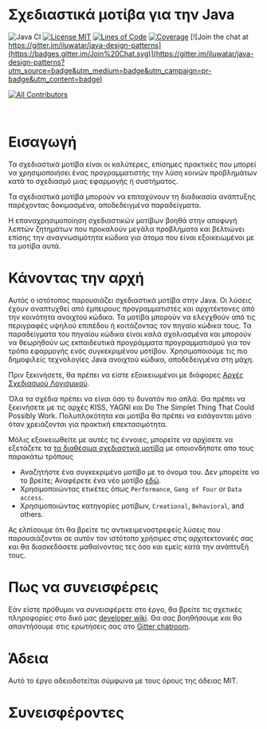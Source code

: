 <!-- the line below needs to be an empty line C: (its because kramdown isnt
     that smart and dearly wants an empty line before a heading to be able to
     display it as such, e.g. website) -->

# Σχεδιαστικά μοτίβα για την Java

![Java CI](https://github.com/iluwatar/java-design-patterns/workflows/Java%20CI/badge.svg)
[![License MIT](https://img.shields.io/badge/license-MIT-blue.svg)](https://raw.githubusercontent.com/iluwatar/java-design-patterns/master/LICENSE.md)
[![Lines of Code](https://sonarcloud.io/api/project_badges/measure?project=iluwatar_java-design-patterns&metric=ncloc)](https://sonarcloud.io/dashboard?id=iluwatar_java-design-patterns)
[![Coverage](https://sonarcloud.io/api/project_badges/measure?project=iluwatar_java-design-patterns&metric=coverage)](https://sonarcloud.io/dashboard?id=iluwatar_java-design-patterns)
[![Join the chat at https://gitter.im/iluwatar/java-design-patterns](https://badges.gitter.im/Join%20Chat.svg)](https://gitter.im/iluwatar/java-design-patterns?utm_source=badge&utm_medium=badge&utm_campaign=pr-badge&utm_content=badge)
<!-- ALL-CONTRIBUTORS-BADGE:START - Do not remove or modify this section -->
[![All Contributors](https://img.shields.io/badge/all_contributors-208-orange.svg?style=flat-square)](#contributors-)
<!-- ALL-CONTRIBUTORS-BADGE:END -->

<br/>

# Εισαγωγή

Τα σχεδιαστικά μοτίβα είναι οι καλύτερες, επίσημες πρακτικές που μπορεί να χρησιμοποιήσει ένας προγραμματιστής την λύση
κοινών προβλημάτων κατά το σχεδιασμό μιας εφαρμογής ή συστήματος.

Τα σχεδιαστικά μοτίβα μπορούν να επιταχύνουν τη διαδικασία ανάπτυξης παρέχοντας δοκιμασμένα, αποδεδειγμένα παραδείγματα.

Η επαναχρησιμοποίηση σχεδιαστικών μοτίβων βοηθά στην αποφυγή λεπτών ζητημάτων που προκαλούν μεγάλα προβλήματα και
βελτιώνει επίσης την αναγνωσιμότητα κώδικα για άτομα που είναι εξοικειωμένοι με τα μοτίβα αυτά.

# Κάνοντας την αρχή

Αυτός ο ιστότοπος παρουσιάζει σχεδιαστικά μοτίβα στην Java. Οι λύσεις έχουν αναπτυχθεί από έμπειρους προγραμματιστές και
αρχιτέκτονες από την κοινότητα ανοιχτού κώδικα. Τα μοτίβα μπορούν να ελεγχθούν από τις περιγραφές υψηλού επιπέδου ή
κοιτάζοντας τον πηγαίο κώδικα τους. Τα παραδείγματα του πηγαίου κώδικα είναι καλά σχολιασμένα και μπορούν να θεωρηθούν
ως εκπαιδευτικά προγράμματα προγραμματισμού για τον τρόπο εφαρμογής ενός συγκεκριμένου μοτίβου. Χρησιμοποιούμε τις πιο
δημοφιλείς τεχνολογίες Java ανοιχτού κώδικα, αποδεδειγμένα στη μάχη.

Πριν ξεκινήσετε, θα πρέπει να είστε εξοικειωμένοι με διάφορες
[Αρχές Σχεδιασμού Λογισμικού](https://java-design-patterns.com/principles/).

Όλα τα σχέδια πρέπει να είναι όσο το δυνατόν πιο απλά. Θα πρέπει να ξεκινήσετε με τις αρχές KISS, YAGNI και Do The
Simplet Thing That Could Possibly Work. Πολυπλοκότητα και μοτίβα θα πρέπει να εισάγονται μόνο όταν χρειάζονται για
πρακτική επεκτασιμότητα.

Μόλις εξοικειωθείτε με αυτές τις έννοιες, μπορείτε να αρχίσετε να εξετάζετε τα
[τα διαθέσιμα σχεδιαστικά μοτίβα](https://java-design-patterns.com/patterns/) με οποιονδήποτε
απο τους παρακάτω τρόπους

- Αναζητήστε ένα συγκεκριμένο μοτίβο με το όνομα του. Δεν μπορείτε να το βρείτε; Αναφέρετε ένα νέο
  μοτίβο [εδώ](https://github.com/iluwatar/java-design-patterns/issues).
- Χρησιμοποιώντας ετικέτες όπως `Performance`, `Gang of Four` or `Data access`.
- Χρησιμοποιώντας κατηγορίες μοτίβων, `Creational`, `Behavioral`, and others.

Ας ελπίσουμε ότι θα βρείτε τις αντικειμενοστρεφείς λύσεις που παρουσιάζονται σε αυτόν τον ιστότοπο χρήσιμες στις
αρχιτεκτονικές σας και θα διασκεδάσετε μαθαίνοντας τες όσο και εμείς κατά την ανάπτυξή τους.

# Πως να συνεισφέρεις

Εάν είστε πρόθυμοι να συνεισφέρετε στο έργο, θα βρείτε τις σχετικές πληροφορίες στο δικό
μας [developer wiki](https://github.com/iluwatar/java-design-patterns/wiki). Θα σας βοηθήσουμε και θα απαντήσουμε στις
ερωτήσεις σας στο [Gitter chatroom](https://gitter.im/iluwatar/java-design-patterns).

# Άδεια

Αυτό το έργο αδειοδοτείται σύμφωνα με τους όρους της άδειας MIT.

# Συνεισφέροντες

